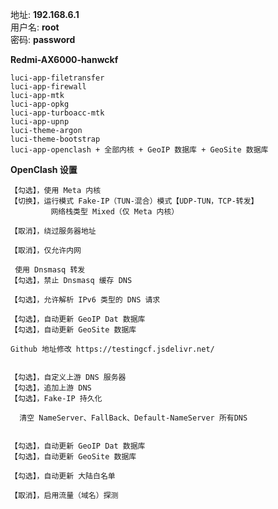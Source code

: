 地址: **192.168.6.1**<br>
用户名: **root**<br>
密码: **password**


**Redmi-AX6000-hanwckf**
```
luci-app-filetransfer
luci-app-firewall
luci-app-mtk
luci-app-opkg
luci-app-turboacc-mtk
luci-app-upnp
luci-theme-argon
luci-theme-bootstrap
luci-app-openclash + 全部内核 + GeoIP 数据库 + GeoSite 数据库
```

**OpenClash 设置**
```
【勾选】，使用 Meta 内核
【切换】，运行模式 Fake-IP（TUN-混合）模式【UDP-TUN，TCP-转发】
         网络栈类型 Mixed（仅 Meta 内核）

【取消】，绕过服务器地址

【取消】，仅允许内网

 使用 Dnsmasq 转发
【勾选】，禁止 Dnsmasq 缓存 DNS

【勾选】，允许解析 IPv6 类型的 DNS 请求

【勾选】，自动更新 GeoIP Dat 数据库
【勾选】，自动更新 GeoSite 数据库

Github 地址修改 https://testingcf.jsdelivr.net/


【勾选】，自定义上游 DNS 服务器
【勾选】，追加上游 DNS
【勾选】，Fake-IP 持久化

  清空 NameServer、FallBack、Default-NameServer 所有DNS


【勾选】，自动更新 GeoIP Dat 数据库
【勾选】，自动更新 GeoSite 数据库

【勾选】，自动更新 大陆白名单

【取消】，启用流量（域名）探测

```

